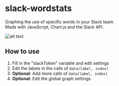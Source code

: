 # slack-wordstats

Graphing the use of specific words in your Slack team.<br>
Made with JavaScript, Chart.js and the Slack API.

![alt text](http://i.imgur.com/NdA6rkB.png)

## How to use

1. Fill in the "slackToken" variable and edit settings
2. Edit the labels in the calls of `data(label, index)`
3. **Optional:** Add more calls of `data(label, index)`
4. **Optional:** Edit the global graph settings
